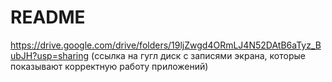 # README
https://drive.google.com/drive/folders/19ljZwgd4ORmLJ4N52DAtB6aTyz_BubJH?usp=sharing
(ссылка на гугл диск с записями экрана, которые показывают корректную работу приложений)
